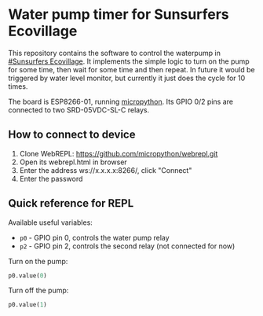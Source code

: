 Water pump timer for Sunsurfers Ecovillage
==========================================

This repository contains the software to control the waterpump in [#Sunsurfers
Ecovillage](http://sunsurfers.ru/projects/eco-village-georgia/). It implements
the simple logic to turn on the pump for some time, then wait for some time and
then repeat. In future it would be triggered by water level monitor, but
currently it just does the cycle for 10 times.

The board is ESP8266-01, running [micropython](http://micropython.org/). Its
GPIO 0/2 pins are connected to two SRD-05VDC-SL-C relays.

How to connect to device
------------------------

1. Clone WebREPL: https://github.com/micropython/webrepl.git
2. Open its webrepl.html in browser
3. Enter the address ws://x.x.x.x:8266/, click "Connect"
4. Enter the password

Quick reference for REPL
------------------------

Available useful variables:

* `p0` - GPIO pin 0, controls the water pump relay
* `p2` - GPIO pin 2, controls the second relay (not connected for now)

Turn on the pump:

```python
p0.value(0)
```

Turn off the pump:

```python
p0.value(1)
```
